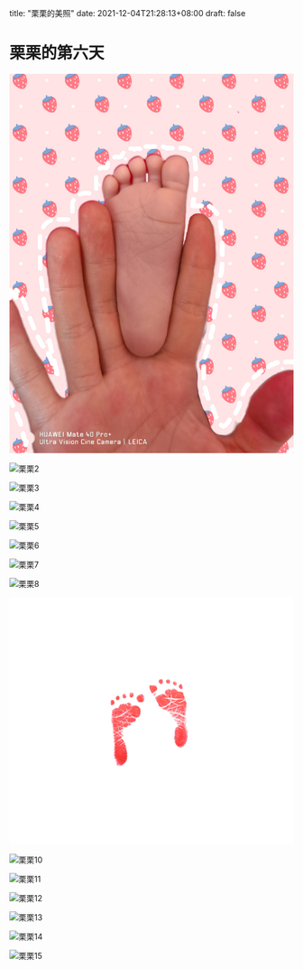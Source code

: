 
title: "栗栗的美照"
date: 2021-12-04T21:28:13+08:00
draft: false


# 栗栗的第六天

![栗栗1](./lili_photo/lili1.jpg "栗栗1")

![栗栗2](./lili_photo/lili2.jpg "栗栗2")

![栗栗3](./lili_photo/lili3.jpg "栗栗3")

![栗栗4](./lili_photo/lili4.jpg "栗栗4")

![栗栗5](./lili_photo/lili5.jpg "栗栗5")

![栗栗6](./lili_photo/lili6.jpg "栗栗6")

![栗栗7](./lili_photo/lili7.jpg "栗栗7")

![栗栗8](./lili_photo/lili8.jpg "栗栗8")

![栗栗9](./lili_photo/lili9.jpg "栗栗9")

![栗栗10](./lili_photo/lili10.jpg "栗栗10")

![栗栗11](./lili_photo/lili11.jpg "栗栗11")

![栗栗12](./lili_photo/lili12.jpg "栗栗12")

![栗栗13](./lili_photo/lili13.jpg "栗栗13")

![栗栗14](./lili_photo/lili14.jpg "栗栗14")

![栗栗15](./lili_photo/lili15.jpg "栗栗15")